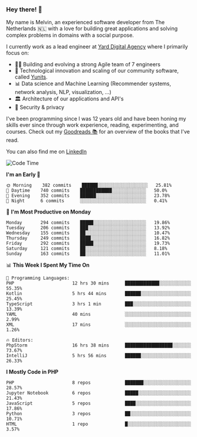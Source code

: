 ### Hey there! 👋

My name is Melvin, an experienced software developer from The Netherlands 🇳🇱 with a love for building great applications and solving complex problems in domains with a social purpose. 

I currently work as a lead engineer at [Yard Digital Agency](https://github.com/yardinternet) where I primarily focus on:

* 👏🏼 Building and evolving a strong Agile team of 7 engineers
* 🚀 Technological innovation and scaling of our community software, called [Yunits](https://www.yunits.com/).
* 📊 Data science and Machine Learning (Recommender systems, network analysis, NLP, visualization, ...)
* 🏛 Architecture of our applications and API's
* 🔐 Security & privacy

I've been programming since I was 12 years old and have been honing my skills ever since through work experience, reading, experimenting, and courses.
Check out my [Goodreads 📚](https://goodreads.com/melvinkoopmans) for an overview of the books that I've read. 

You can also find me on [LinkedIn](https://www.linkedin.com/in/melvinkoopmans)

<!--START_SECTION:waka-->
![Code Time](http://img.shields.io/badge/Code%20Time-0%20secs-blue)

**I'm an Early 🐤** 

```text
🌞 Morning    382 commits    ██████░░░░░░░░░░░░░░░░░░░   25.81% 
🌆 Daytime    740 commits    ████████████░░░░░░░░░░░░░   50.0% 
🌃 Evening    352 commits    ██████░░░░░░░░░░░░░░░░░░░   23.78% 
🌙 Night      6 commits      ░░░░░░░░░░░░░░░░░░░░░░░░░   0.41%

```
📅 **I'm Most Productive on Monday** 

```text
Monday       294 commits    █████░░░░░░░░░░░░░░░░░░░░   19.86% 
Tuesday      206 commits    ███░░░░░░░░░░░░░░░░░░░░░░   13.92% 
Wednesday    155 commits    ██░░░░░░░░░░░░░░░░░░░░░░░   10.47% 
Thursday     249 commits    ████░░░░░░░░░░░░░░░░░░░░░   16.82% 
Friday       292 commits    █████░░░░░░░░░░░░░░░░░░░░   19.73% 
Saturday     121 commits    ██░░░░░░░░░░░░░░░░░░░░░░░   8.18% 
Sunday       163 commits    ██░░░░░░░░░░░░░░░░░░░░░░░   11.01%

```


📊 **This Week I Spent My Time On** 

```text
💬 Programming Languages: 
PHP                      12 hrs 30 mins      █████████████░░░░░░░░░░░░   55.35% 
Kotlin                   5 hrs 44 mins       ██████░░░░░░░░░░░░░░░░░░░   25.45% 
TypeScript               3 hrs 1 min         ███░░░░░░░░░░░░░░░░░░░░░░   13.39% 
YAML                     40 mins             ░░░░░░░░░░░░░░░░░░░░░░░░░   2.99% 
XML                      17 mins             ░░░░░░░░░░░░░░░░░░░░░░░░░   1.26%

🔥 Editors: 
PhpStorm                 16 hrs 38 mins      ██████████████████░░░░░░░   73.67% 
IntelliJ                 5 hrs 56 mins       ██████░░░░░░░░░░░░░░░░░░░   26.33%

```

**I Mostly Code in PHP** 

```text
PHP                      8 repos             ███████░░░░░░░░░░░░░░░░░░   28.57% 
Jupyter Notebook         6 repos             █████░░░░░░░░░░░░░░░░░░░░   21.43% 
JavaScript               5 repos             ████░░░░░░░░░░░░░░░░░░░░░   17.86% 
Python                   3 repos             ██░░░░░░░░░░░░░░░░░░░░░░░   10.71% 
HTML                     1 repo              █░░░░░░░░░░░░░░░░░░░░░░░░   3.57%

```



<!--END_SECTION:waka-->
